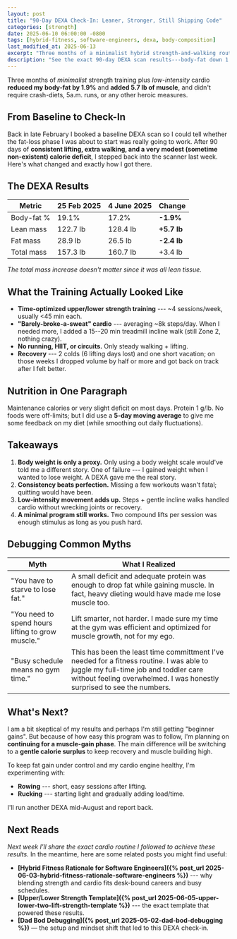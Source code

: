 ```yaml
---
layout: post
title: "90-Day DEXA Check-In: Leaner, Stronger, Still Shipping Code"
categories: [strength]
date: 2025-06-10 06:00:00 -0800
tags: [hybrid-fitness, software-engineers, dexa, body-composition]
last_modified_at: 2025-06-13
excerpt: "Three months of a minimalist hybrid strength-and-walking routine helped me drop 1.9 percentage-points of body-fat and add 5.7 lb of muscle---despite colds, vacations, and a full-time job."
description: "See the exact 90-day DEXA scan results---body-fat down 1.9%, and muscle gain of 5.7 lb---plus the minimalist hybrid fitness program any busy software engineer can follow."
---
```


Three months of *minimalist* strength training plus *low-intensity* cardio **reduced my body-fat by 1.9%** and **added 5.7 lb of muscle**, and didn't require crash-diets, 5a.m. runs, or any other heroic measures.

## From Baseline to Check-In

Back in late February I booked a baseline DEXA scan so I could tell whether the fat-loss phase I was about to start was really going to work. After 90 days of **consistent lifting, extra walking, and a very modest (sometime non-existent) calorie deficit**, I stepped back into the scanner last week. Here's what changed and exactly how I got there.

## The DEXA Results


| Metric | 25 Feb 2025 | 4 June 2025 | Change |
| --- | --- | --- | --- |
| Body-fat % | 19.1% | 17.2% | **-1.9%** |
| Lean mass | 122.7 lb | 128.4 lb | **+5.7 lb** |
| Fat mass | 28.9 lb | 26.5 lb | **-2.4 lb** |
| Total mass | 157.3 lb | 160.7 lb | +3.4 lb |

_The total mass increase doesn't matter since it was all lean tissue._

## What the Training Actually Looked Like

* **Time-optimized upper/lower strength training** --- ~4 sessions/week, usually <45 min each.
* **"Barely-broke-a-sweat" cardio** --- averaging ~8k steps/day. When I needed more, I added a 15--20 min treadmill incline walk (still Zone 2, nothing crazy).
* **No running, HIIT, or circuits.** Only steady walking + lifting.
* **Recovery** --- 2 colds (6 lifting days lost) and one short vacation; on those weeks I dropped volume by half or more and got back on track after I felt better.

## Nutrition in One Paragraph

Maintenance calories or very slight deficit on most days. Protein 1 g/lb. No foods were off-limits; but I did use a **5-day moving average** to give me some feedback on my diet (while smoothing out daily fluctuations).

## Takeaways

1. **Body weight is only a proxy.** Only using a body weight scale would've told me a different story. One of failure --- I gained weight when I wanted to lose weight. A DEXA gave me the real story.
2. **Consistency beats perfection.** Missing a few workouts wasn't fatal; quitting would have been.
3. **Low-intensity movement adds up.** Steps + gentle incline walks handled cardio without wrecking joints or recovery.
4. **A minimal program still works.** Two compound lifts per session was enough stimulus as long as you push hard.

## Debugging Common Myths

| Myth | What I Realized |
| --- | --- |
| "You have to starve to lose fat." | A small deficit and adequate protein was enough to drop fat while gaining muscle. In fact, heavy dieting would have made me lose muscle too. |
| "You need to spend hours lifting to grow muscle." | Lift smarter, not harder. I made sure my time at the gym was efficient and optimized for muscle growth, not for my ego. |
| "Busy schedule means no gym time." | This has been the least time committment I've needed for a fitness routine. I was able to juggle my full-time job and toddler care without feeling overwhelmed. I was honestly surprised to see the numbers. |


## What's Next?

I am a bit skeptical of my results and perhaps I'm still getting "beginner gains". But because of how easy this program was to follow, I'm planning on **continuing for a muscle-gain phase**. The main difference will be switching to a **gentle calorie surplus** to keep recovery and muscle building high.

To keep fat gain under control and my cardio engine healthy, I'm experimenting with:

* **Rowing** --- short, easy sessions after lifting.
* **Rucking** --- starting light and gradually adding load/time.

I'll run another DEXA mid-August and report back.

## Next Reads

_Next week I'll share the exact cardio routine I followed to achieve these results._ In the meantime, here are some related posts you might find useful:

* **[Hybrid Fitness Rationale for Software Engineers]({% post_url 2025-06-03-hybrid-fitness-rationale-software-engineers %})** --- why blending strength and cardio fits desk-bound careers and busy schedules.
* **[Upper/Lower Strength Template]({% post_url 2025-06-05-upper-lower-two-lift-strength-template %})** --- the exact template that powered these results.
* **[Dad Bod Debugging]({% post_url 2025-05-02-dad-bod-debugging %})** — the setup and mindset shift that led to this DEXA check-in.
